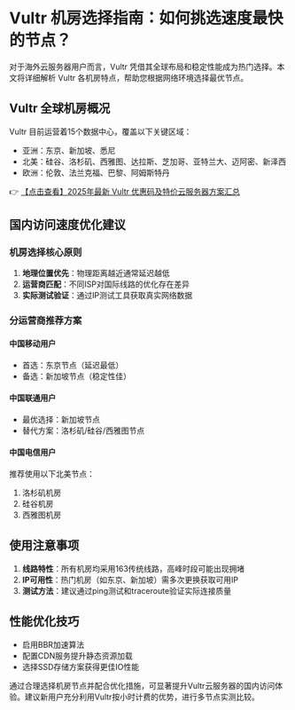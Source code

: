 # Vultr 机房选择指南：如何挑选速度最快的节点？

对于海外云服务器用户而言，Vultr 凭借其全球布局和稳定性能成为热门选择。本文将详细解析 Vultr 各机房特点，帮助您根据网络环境选择最优节点。

## Vultr 全球机房概况

Vultr 目前运营着15个数据中心，覆盖以下关键区域：
- 亚洲：东京、新加坡、悉尼
- 北美：硅谷、洛杉矶、西雅图、达拉斯、芝加哥、亚特兰大、迈阿密、新泽西
- 欧洲：伦敦、法兰克福、巴黎、阿姆斯特丹

👉 [【点击查看】2025年最新 Vultr 优惠码及特价云服务器方案汇总](https://bit.ly/VuLtr)

## 国内访问速度优化建议

### 机房选择核心原则
1. **地理位置优先**：物理距离越近通常延迟越低
2. **运营商匹配**：不同ISP对国际线路的优化存在差异
3. **实际测试验证**：通过IP测试工具获取真实网络数据

### 分运营商推荐方案

#### 中国移动用户
- 首选：东京节点（延迟最低）
- 备选：新加坡节点（稳定性佳）

#### 中国联通用户
- 最优选择：新加坡节点
- 替代方案：洛杉矶/硅谷/西雅图节点

#### 中国电信用户
推荐使用以下北美节点：
1. 洛杉矶机房
2. 硅谷机房
3. 西雅图机房

## 使用注意事项

1. **线路特性**：所有机房均采用163传统线路，高峰时段可能出现拥堵
2. **IP可用性**：热门机房（如东京、新加坡）需多次更换获取可用IP
3. **测试方法**：建议通过ping测试和traceroute验证实际连接质量

## 性能优化技巧

- 启用BBR加速算法
- 配置CDN服务提升静态资源加载
- 选择SSD存储方案获得更佳IO性能

通过合理选择机房节点并配合优化措施，可显著提升Vultr云服务器的国内访问体验。建议新用户充分利用Vultr按小时计费的优势，进行多节点实测比较。